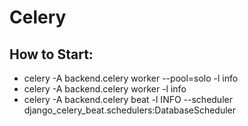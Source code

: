# Celery

## How to Start: 
* celery -A backend.celery worker --pool=solo -l info
* celery -A backend.celery worker -l info
* celery -A backend.celery beat -l INFO --scheduler django_celery_beat.schedulers:DatabaseScheduler